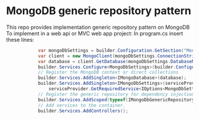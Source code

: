 # MongoDB generic repository pattern
This repo provides implementation generic repository pattern on MongoDB
To implement in a web api or MVC web app project:
In program.cs insert these lines:
```c#
            var mongoDbSettings = builder.Configuration.GetSection("MongoDbSettings").Get<MongoDbSettings>();
            var client = new MongoClient(mongoDbSettings.ConnectionString);
            var database = client.GetDatabase(mongoDbSettings.DatabaseName);
            builder.Services.Configure<MongoDbSettings>(builder.Configuration.GetSection("MongoDbSettings"));
            // Register the MongoDB context or direct collections
            builder.Services.AddSingleton<IMongoDatabase>(database);
            builder.Services.AddSingleton<IMongoDbSettings>(serviceProvider =>
                serviceProvider.GetRequiredService<IOptions<MongoDbSettings>>().Value);
            // Register the generic repository for dependency injection
            builder.Services.AddScoped(typeof(IMongoDbGenericRepository<>), typeof(MongoDbGenericRepository<>));
            // Add services to the container.
            builder.Services.AddControllers();
```
